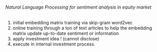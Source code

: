 ###### Natural Language Processing for sentiment analysis in equity market

1. initial embedding matrix training via skip-gram word2vec 
2. online training through a ton of text articles to help the embedding matrix update up-to-date sentiment or information
3. apply investment idea ! (cannot disclose)
4. execute in internal investment process.


